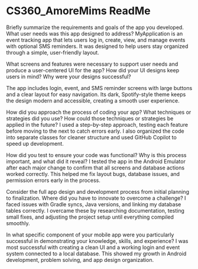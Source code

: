 # CS360_AmoreMims ReadMe

Briefly summarize the requirements and goals of the app you developed. What user needs was this app designed to address?
MyApplication is an event tracking app that lets users log in, create, view, and manage events with optional SMS reminders. It was designed to help users stay organized through a simple, user-friendly layout.

What screens and features were necessary to support user needs and produce a user-centered UI for the app? How did your UI designs keep users in mind? Why were your designs successful?

The app includes login, event, and SMS reminder screens with large buttons and a clear layout for easy navigation. Its dark, Spotify-style theme keeps the design modern and accessible, creating a smooth user experience.

How did you approach the process of coding your app? What techniques or strategies did you use? How could those techniques or strategies be applied in the future?
I used a step-by-step approach, testing each feature before moving to the next to catch errors early. I also organized the code into separate classes for cleaner structure and used GitHub Copilot to speed up development.

How did you test to ensure your code was functional? Why is this process important, and what did it reveal?
I tested the app in the Android Emulator after each major change to confirm that all screens and database actions worked correctly. This helped me fix layout bugs, database issues, and permission errors early in the process.

Consider the full app design and development process from initial planning to finalization. Where did you have to innovate to overcome a challenge?
I faced issues with Gradle syncs, Java versions, and linking my database tables correctly. I overcame these by researching documentation, testing small fixes, and adjusting the project setup until everything compiled smoothly.

In what specific component of your mobile app were you particularly successful in demonstrating your knowledge, skills, and experience?
I was most successful with creating a clean UI and a working login and event system connected to a local database. This showed my growth in Android development, problem solving, and app design organization.
